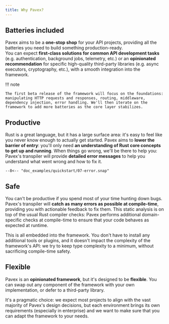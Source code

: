 ```yaml
---
title: Why Pavex?
---
```


## Batteries included

Pavex aims to be a **one-stop shop** for your API projects,
providing all the batteries you need to build something production-ready.\
You can expect **first-class solutions for common API development tasks** (e.g. authentication, background jobs, telemetry, etc.)
or an **opinionated recommendation** for specific high-quality third-party libraries (e.g. async executors, cryptography, etc.), with a smooth integration into the framework.

!!! note

    The first beta release of the framework will focus on the foundations: manipulating HTTP requests and responses, routing, middleware, dependency injection, error handling. We'll then iterate on the framework to add more batteries as the core layer stabilizes.

## Productive

Rust is a great language, but it has a large surface area: it's easy to feel like you never know enough to actually get started.
Pavex aims to **lower the barrier of entry**: you'll only need **an understanding of Rust core concepts to get up and running**.
When things go wrong, we'll be there to help you: Pavex's transpiler will provide **detailed error messages** to help you understand what went wrong and how to fix it.

```ansi-color
--8<-- "doc_examples/quickstart/07-error.snap"
```

## Safe

You can't be productive if you spend most of your time hunting down bugs.
Pavex's transpiler will **catch as many errors as possible at compile-time**, providing you with actionable feedback to fix them. This static analysis is on top of the usual Rust compiler checks: Pavex performs additional domain-specific checks at compile-time to ensure that your code behaves as expected at runtime.

This is all embedded into the framework. You don't have to install any additional tools or plugins, and it doesn't impact the complexity of the framework's API: we try to keep type complexity to a minimum, without sacrificing compile-time safety.

## Flexible

Pavex is an **opinionated framework**, but it's designed to be **flexible**.
You can swap out any component of the framework with your own implementation, or defer to a third-party library.

It's a pragmatic choice: we expect most projects to align with the vast majority of Pavex's design decisions, but each environment brings its own requirements (especially in enterprise) and we want to make sure that you can adapt the framework to your needs.
